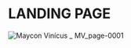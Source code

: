 # LANDING PAGE 


![Maycon Vinícus _ MV_page-0001](https://github.com/Maycon-Martinelli/LANDING-PAGE-/assets/118576322/893484bc-b030-49ed-a44c-6a9f2e327eee)
